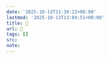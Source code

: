 ```yaml
---
date: '2025-10-13T11:30:22+08:00'
lastmod: '2025-10-13T13:04:51+08:00'
title: 󰥤
url: 󰥤
tags: []
src:
note:
---
```

